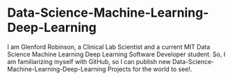 # Data-Science-Machine-Learning-Deep-Learning
I am Glenford Robinson, a Clinical Lab Scientist and a current MIT Data Science Machine Learning Deep Learning Software Developer student. So, I am familiarizing myself with GitHub, so I can publish new Data-Science-Machine-Learning-Deep-Learning Projects for the world to see!.
